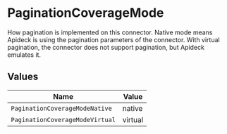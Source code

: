 # PaginationCoverageMode

How pagination is implemented on this connector. Native mode means Apideck is using the pagination parameters of the connector. With virtual pagination, the connector does not support pagination, but Apideck emulates it.


## Values

| Name                            | Value                           |
| ------------------------------- | ------------------------------- |
| `PaginationCoverageModeNative`  | native                          |
| `PaginationCoverageModeVirtual` | virtual                         |